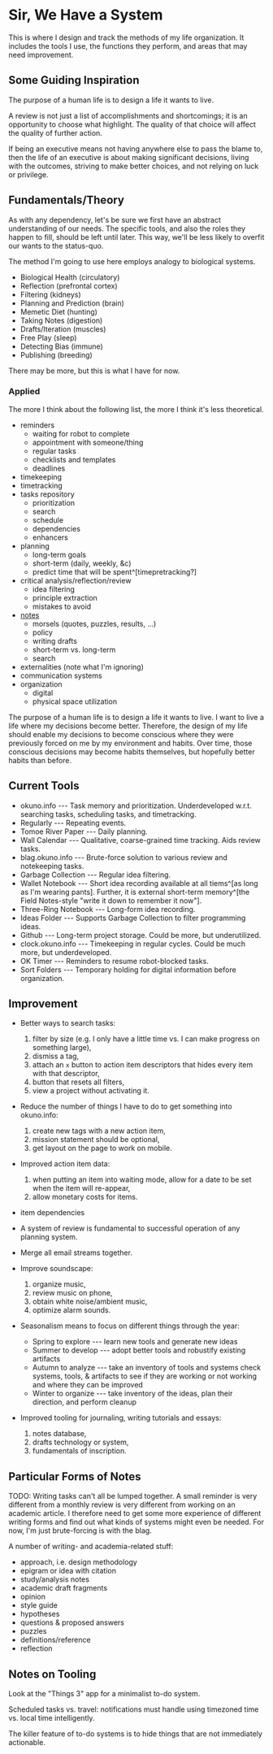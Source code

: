 # Sir, We Have a System

This is where I design and track the methods of my life organization.
It includes the tools I use, the functions they perform, and areas that may need improvement.

## Some Guiding Inspiration

The purpose of a human life is to design a life it wants to live.

A review is not just a list of accomplishments and shortcomings;
it is an opportunity to choose what highlight.
The quality of that choice will affect the quality of further action.

If being an executive means not having anywhere else to pass the blame to, then the life of an executive is about making significant decisions, living with the outcomes, striving to make better choices, and not relying on luck or privilege.


## Fundamentals/Theory

As with any dependency, let's be sure we first have an abstract understanding of our needs.
The specific tools, and also the roles they happen to fill, should be left until later.
This way, we'll be less likely to overfit our wants to the status-quo.

The method I'm going to use here employs analogy to biological systems.

  * Biological Health (circulatory)
  * Reflection (prefrontal cortex)
  * Filtering (kidneys)
  * Planning and Prediction (brain)
  * Memetic Diet (hunting)
  * Taking Notes (digestion)
  * Drafts/Iteration (muscles)
  * Free Play (sleep)
  * Detecting Bias (immune)
  * Publishing (breeding)

There may be more, but this is what I have for now.

### Applied

The more I think about the following list, the more I think it's less theoretical.

  * reminders
      * waiting for robot to complete
      * appointment with someone/thing
      * regular tasks
      * checklists and templates
      * deadlines
  * timekeeping
  * timetracking
  * tasks repository
      * prioritization
      * search
      * schedule
      * dependencies
      * enhancers
  * planning
      * long-term goals
      * short-term (daily, weekly, &c)
      * predict time that will be spent^[timepretracking?]
  * critical analysis/reflection/review
      * idea filtering
      * principle extraction
      * mistakes to avoid
  * [notes](#Particular_Things_to_Keep_50)
      * morsels (quotes, puzzles, results, ...)
      * policy
      * writing drafts
      * short-term vs. long-term
      * search
  * externalities (note what I'm ignoring)
  * communication systems
  * organization
      * digital
      * physical space utilization

The purpose of a human life is to design a life it wants to live.
I want to live a life where my decisions become better.
Therefore, the design of my life should enable my decisions to become conscious where they were previously forced on me by my environment and habits.
Over time, those conscious decisions may become habits themselves, but hopefully better habits than before.

## Current Tools

  * okuno.info ---
        Task memory and prioritization.
        Underdeveloped w.r.t. searching tasks, scheduling tasks, and timetracking.
  * Regularly ---
        Repeating events.
  * Tomoe River Paper ---
        Daily planning.
  * Wall Calendar ---
        Qualitative, coarse-grained time tracking.
        Aids review tasks.
  * blag.okuno.info ---
        Brute-force solution to various review and notekeeping tasks.
  * Garbage Collection ---
        Regular idea filtering.
  * Wallet Notebook ---
        Short idea recording available at all tiems^[as long as I'm wearing pants].
        Further, it is external short-term memory^[the Field Notes-style "write it down to remember it now"].
  * Three-Ring Notebook ---
        Long-form idea recording.
  * Ideas Folder ---
        Supports Garbage Collection to filter programming ideas.
  * Github ---
        Long-term project storage.
        Could be more, but underutilized.
  * clock.okuno.info ---
        Timekeeping in regular cycles.
        Could be much more, but underdeveloped.
  * OK Timer ---
        Reminders to resume robot-blocked tasks.
  * Sort Folders ---
        Temporary holding for digital information before organization.

## Improvement

  * Better ways to search tasks:
    1. filter by size (e.g. I only have a little time vs. I can make progress on something large),
    2. dismiss a tag,
    3. attach an `x` button to action item descriptors that hides every item with that descriptor,
    4. button that resets all filters,
    5. view a project without activating it.
    
  * Reduce the number of things I have to do to get something into okuno.info:
    1. create new tags with a new action item,
    2. mission statement should be optional,
    3. get layout on the page to work on mobile.
    
  * Improved action item data:
    1. when putting an item into waiting mode, allow for a date to be set when the item will re-appear,
    2. allow monetary costs for items.
    
  * item dependencies
    
  * A system of review is fundamental to successful operation of any planning system.
    
  * Merge all email streams together.
    
  * Improve soundscape:
    1. organize music,
    2. review music on phone,
    3. obtain white noise/ambient music,
    4. optimize alarm sounds.
    
  * Seasonalism means to focus on different things through the year:
      * Spring to explore  --- learn new tools and generate new ideas
      * Summer to develop  --- adopt better tools and robustify existing artifacts
      * Autumn to analyze  --- take an inventory of tools and systems
      check systems, tools, & artifacts to see if they are working or not working and where they can be improved
      * Winter to organize --- take inventory of the ideas, plan their direction, and perform cleanup
    
  * Improved tooling for journaling, writing tutorials and essays:
    1. notes database,
    2. drafts technology or system,
    3. fundamentals of inscription.

## Particular Forms of Notes

TODO: Writing tasks can't all be lumped together.
A small reminder is very different from a monthly review is very different from working on an academic article.
I therefore need to get some more experience of different writing forms and find out what kinds of systems might even be needed.
For now, I'm just brute-forcing is with the blag.

A number of writing- and academia-related stuff:

  * approach, i.e. design methodology
  * epigram or idea with citation
  * study/analysis notes
  * academic draft fragments
  * opinion
  * style guide
  * hypotheses
  * questions & proposed answers
  * puzzles
  * definitions/reference
  * reflection

## Notes on Tooling

Look at the "Things 3" app for a minimalist to-do system.

Scheduled tasks vs. travel: notifications must handle using timezoned time vs. local time intelligently.

The killer feature of to-do systems is to hide things that are not immediately actionable.
